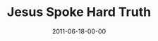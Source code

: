 ---
layout: message
category: message
series: "Jesus: The Greatest Show on Earth"
title: "Jesus Spoke Hard Truth"
date: 2011-06-18-00-00
message_id: 679
audio: "http://s3.amazonaws.com/crossroads-media/media/legacy/mp3/greatestshow01.mp3"
audio-duration: "46:52"
program: "http://s3.amazonaws.com/crossroads-media/media/legacy/documents/06_18_19_11Program.pdf"
description: "Steven Manuel talks about how Jesus didn't play to the crowds."
video: "https://s3.amazonaws.com/crossroadsvideomessages/greatestshow01.mp4"
video-duration: "47:08"
video-image: "http://s3.amazonaws.com/crossroads-media/images/legacy/content/greatestshow01_still.jpg"
flag: "N"
---